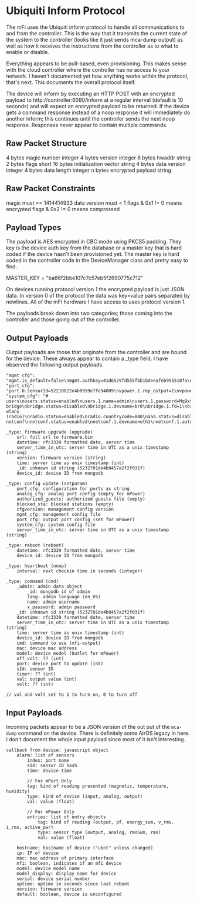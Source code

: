 Ubiquiti Inform Protocol
========================

The mFi uses the Ubiquiti inform protocol to handle all communications to and
from the controller. This is the way that it transmits the current state of the
system to the controller (looks like it just sends mca-dump output) as well as
how it receives the instructions from the controller as to what to enable or
disable.

Everything appears to be pull-based, even provisioning. This makes sense with
the cloud controller where the controller has no access to your network. I
haven't documented yet how anything works within the protocol, that's next.
This documents the overall protocol itself.

The device will inform by executing an HTTP POST with an encrypted payload to
http://controller:6080/inform at a regular interval (default is 10 seconds) and
will expect an encrypted payload to be returned. If the device gets a command
response instead of a noop response it will immediately do another inform; this
continues until the controller sends the next noop response. Responses never
appear to contain multiple commands.

Raw Packet Structure
--------------------
4 bytes          magic number            integer
4 bytes          version                 integer
6 bytes          hwaddr                  string
2 bytes          flags                   short
16 bytes         initialization vector   string
4 bytes          data version            integer
4 bytes          data length             integer
n bytes          encrypted payload       string

Raw Packet Constraints
----------------------
magic must == 1414414933
data version must < 1
flags & 0x1 != 0 means encrypted
flags & 0x2 != 0 means compressed

Payload Types
-------------
The payload is AES encrypted in CBC mode using PKCS5 padding. They key is the
device auth key from the database or a master key that is hard coded if the
device hasn't been provisioned yet. The master key is hard coded in the
controller code in the DeviceManager class and pretty easy to find.

MASTER_KEY = "ba86f2bbe107c7c57eb5f2690775c712"

On devices running protocol version 1 the encrypted payload is just JSON data.
In version 0 of the protocol the data was key=value pairs separated by
newlines. All of the mFi hardware I have access to uses protocol version 1.

The payloads break down into two categories; those coming into the controller
and those going out of the controller.


Output Payloads
---------------
Output payloads are those that originate from the controller and are bound for
the device. These always appear to contain a _type field. I have observed the
following output payloads.

    "mgmt_cfg": "mgmt.is_default=false\nmgmt.authkey=41d6529fd555fbb1bdeeafeb995510fa\nmgmt.cfgversion=f1bb359840b519a4\nmgmt.servers.1.url=http://172.16.0.38:6080/inform\nmgmt.selfrun_guest=pass\nselfrun_guest=pass\ncfgversion=f1bb359840b519a4\n",
    "port_cfg": "port.0.sensorId=52210822e4b0959e7fe94009\nvpower.1.rep_output=1\nvpower.1.rep_pf=1\nvpower.1.rep_energy_sum=1\nvpower.1.rep_v_rms=1\nvpower.1.rep_i_rms=1\nvpower.1.rep_active_pwr=1\nvpower.1.relay=1\nvpower.1.output_tag=output\nvpower.1.pf_tag=pf\nvpower.1.energy_sum_tag=energy_sum\nvpower.1.v_rms_tag=v_rms\nvpower.1.i_rms_tag=i_rms\nvpower.1.active_pwr_tag=active_pwr\nport.1.sensorId=5221082be4b0959e7fe9400a\nvpower.2.rep_output=1\nvpower.2.rep_pf=1\nvpower.2.rep_energy_sum=1\nvpower.2.rep_v_rms=1\nvpower.2.rep_i_rms=1\nvpower.2.rep_active_pwr=1\nvpower.2.relay=1\nvpower.2.output_tag=output\nvpower.2.pf_tag=pf\nvpower.2.energy_sum_tag=energy_sum\nvpower.2.v_rms_tag=v_rms\nvpower.2.i_rms_tag=i_rms\nvpower.2.active_pwr_tag=active_pwr\nport.2.sensorId=5221083be4b0959e7fe9400b\nvpower.3.rep_output=1\nvpower.3.rep_pf=1\nvpower.3.rep_energy_sum=1\nvpower.3.rep_v_rms=1\nvpower.3.rep_i_rms=1\nvpower.3.rep_active_pwr=1\nvpower.3.relay=0\nvpower.3.output_tag=output\nvpower.3.pf_tag=pf\nvpower.3.energy_sum_tag=energy_sum\nvpower.3.v_rms_tag=v_rms\nvpower.3.i_rms_tag=i_rms\nvpower.3.active_pwr_tag=active_pwr\n",
    "system_cfg": "# users\nusers.status=enabled\nusers.1.name=admin\nusers.1.password=Mq9xt5C8DjcLA\nusers.1.status=enabled\n# bridge\nbridge.status=disabled\nbridge.1.devname=br0\nbridge.1.fd=1\nbridge.1.stp.status=disabled\nbridge.1.port.1.devname=eth1\nsnmp.status=disabled\nppp.status=disabled\npwdog.status=disabled\ndnsmasq.status=disabled\ndhcpd.status=disabled\nhttpd.status=disabled\nhttpd.port.http=80\nhttpd.port=80\nigmpproxy.status=disabled\ntelnetd.status=disabled\ntshaper.status=disabled\nnetmode=bridge\nntpclient.status=disabled\nntpclient.1.server=pool.ntp.org\nntpclient.1.status=disabled\nsyslog.status=enabled\nresolv.status=enabled\nresolv.host.1.name=OfficePowerStrip\nresolv.nameserver.1.status=disabled\nresolv.nameserver.2.status=disabled\ndhcpc.status=enabled\ndhcpc.1.status=enabled\ndhcpc.1.devname=eth1\nroute.status=enabled\nvlan.status=disabled\nradio.1.ack.auto=disabled\nradio.1.ackdistance=300\nradio.1.acktimeout=30\nradio.1.ampdu.status=enabled\nradio.1.clksel=1\nradio.1.countrycode=840\nradio.1.cwm.enable=0\nradio.1.cwm.mode=1\nradio.1.forbiasauto=0\nradio.1.channel=0\nradio.1.ieee_mode=11nght40\nradio.1.mcastrate=auto\nradio.1.mode=managed\nradio.1.puren=0\nradio.1.rate.auto=enabled\nradio.1.rate.mcs=auto\nradio.1.txpower=auto\n# wlans (radio)\nradio.status=enabled\nradio.countrycode=840\naaa.status=disabled\nwireless.status=enabled\ndhcpc.2.status=enabled\ndhcpc.2.devname=ath0\nbridge.1.port.2.devname=ath0\nradio.1.devname=ath0\nradio.1.status=enabled\naaa.1.br.devname=br0\naaa.1.devname=ath0\naaa.1.driver=madwifi\naaa.1.ssid=\naaa.1.status=disabled\nwireless.1.mode=managed\nwireless.1.devname=ath0\nwireless.1.status=enabled\nwireless.1.authmode=1\nwireless.1.l2_isolation=disabled\nwireless.1.is_guest=false\nwireless.1.security=none\nwireless.1.addmtikie=disabled\nwireless.1.ssid=\nwireless.1.hide_ssid=enabled\nwireless.1.mac_acl.status=disabled\nwireless.1.mac_acl.policy=deny\nwireless.1.wmm=enabled\n# netconf\nnetconf.status=enabled\nnetconf.1.devname=eth1\nnetconf.1.autoip.status=disabled\nnetconf.1.ip=0.0.0.0\nnetconf.1.promisc=enabled\nnetconf.1.status=enabled\nnetconf.1.up=enabled\nnetconf.2.devname=br0\nnetconf.2.autoip.status=disabled\nnetconf.2.ip=0.0.0.0\nnetconf.2.status=enabled\nnetconf.2.up=enabled\nnetconf.3.devname=ath0\nnetconf.3.autoip.status=disabled\nnetconf.3.ip=0.0.0.0\nnetconf.3.promisc=enabled\nnetconf.3.status=enabled\nnetconf.3.up=enabled\nqos.status=enabled\nqos.group.1.rate=100\nqos.group.2.rate=100\nqos.group.6.rate=100\nqos.if.1.devname=eth1\nqos.if.1.devspeed=100\nqos.if.1.group=1\nqos.if.2.devname=ath0\nqos.if.2.devspeed=150\nqos.if.2.group=20\n"

    _type: firmware upgrade (upgrade)
        url: full url to firmware.bin
        datetime: rfc3339 formatted date, server time
        server_time_in_utc: server time in UTC as a unix timestamp (string)
        version: firmware version (string)
        time: server time as unix timestamp (int)
        _id: unknown id string (5232701de4b0457a2f2f031f)
        device_id: device ID from mongodb

    _type: config update (setparam)
        port_cfg: configuration for ports as string
        analog_cfg: analog port config (empty for mPower)
        authorized_guests: authorized guests file (empty)
        blocked_sta: blocked stations (empty)
        cfgversion: management config version
        mgmt_cfg: management config file
        port_cfg: output port config (set for mPower)
        system_cfg: system config file
        server_time_in_utc: server time in UTC as a unix timestamp (string)

    _type: reboot (reboot)
        datetime: rfc3339 formatted date, server time
        device_id: device ID from mongodb

    _type: heartbeat (noop)
        interval: next checkin time in seconds (integer)

    _type: command (cmd)
        _admin: admin data object
            _id: mongodb id of admin
            lang: admin language (en_US)
            name: admin username
            x_password: admin password
        _id: unknown id string (5232701de4b0457a2f2f031f)
        datetime: rfc3339 formatted date, server time
        server_time_in_utc: server time in UTC as a unix timestamp (string)
        time: server time as unix timestamp (int)
        device_id: device ID from mongodb
        cmd: command to use (mfi-output)
        mac: device mac address
        model: device model (Outlet for mPower)
        off_volt: ?? (int)
        port: device port to update (int)
        sId: sensor ID
        timer: ?? (int)
        val: output value (int)
        volt: ?? (int)

    // val and volt set to 1 to turn on, 0 to turn off


Input Payloads
--------------
Incoming packets appear to be a JSON version of the out put of the `mca-dump`
command on the device. There is definitely some AirOS legacy in here. I don't
document the whole input payload since most of it isn't interesting.

    callback from device: javascript object
        alarm: list of sensors
            index: port name
            sId: sensor ID hash
            time: device time

            // For mPort Only
            tag: kind of reading presented (magnetic, temperature, humidity)
            type: kind of device (input, analog, output)
            val: value (float)

            // For mPower Only
            entries: list of entry objects
                tag: kind of reading (output, pf, energy_sum, v_rms, i_rms, active_pwr)
                type: sensor type (output, analog, rmsSum, rms)
                val: value (float)

        hostname: hostname of device ("ubnt" unless changed)
        ip: IP of device
        mac: mac address of primary interface
        mfi: boolean, indicates if an mfi device
        model: device model name
        model_display: display name for device
        serial: device serial number
        uptime: uptime in seconds since last reboot
        version: firmware version
        default: boolean, device is unconfigured
